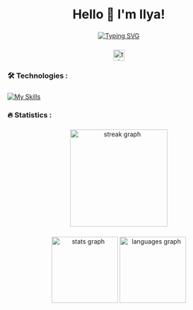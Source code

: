 ###

<h1 align="center">Hello 👋 I'm Ilya!</h1>

###
<div align="center">
  <a href="https://git.io/typing-svg"><img src="https://readme-typing-svg.demolab.com?font=JetBrains Mono&pause=500&width=253&lines=Go+Software+Developer" alt="Typing SVG" /></a>
</div>

###

<div align="center">
  <a href="https://t.me/Bk_mz" target="_blank">
    <img src="https://img.shields.io/static/v1?message=Telegram&logo=telegram&label=&color=2CA5E0&logoColor=white&labelColor=&style=for-the-badge" height="25" alt="telegram logo"  />
  </a>
</div>

###

<h3 align="left">🛠 Technologies :</h3>

###

[![My Skills](https://skillicons.dev/icons?i=go,postgres,docker,redis,prometheus,git,linux,bash,react,js,html,css)](https://skillicons.dev)

###

<h3 align="left">🔥 Statistics :</h3>

###

<div align="center">
  <img src="https://streak-stats.demolab.com?user=enchik0reo&locale=en&mode=daily&theme=dark&hide_border=false&border_radius=5&order=3" height="220" alt="streak graph"  />
</div>

###

<div align="center">
  <img src="https://github-readme-stats.vercel.app/api?username=enchik0reo&hide_title=false&hide_rank=false&show_icons=true&include_all_commits=true&count_private=true&disable_animations=false&theme=dracula&locale=en&hide_border=false&order=1" height="150" alt="stats graph"  />
  <img src="https://github-readme-stats.vercel.app/api/top-langs?username=enchik0reo&locale=en&hide_title=false&layout=compact&card_width=320&langs_count=5&theme=dracula&hide_border=false&order=2" height="150" alt="languages graph"  />
</div>

###
